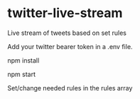 # twitter-live-stream
Live stream of tweets based on set rules

Add your twitter bearer token in a .env file.

npm install

npm start

Set/change needed rules in the rules array
